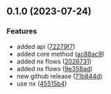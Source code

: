 ## 0.1.0 (2023-07-24)


### Features

* added api ([72279f7](https://github.com/rudderlabs/rudder-sdk-android/commit/72279f722cbb7b7a587b4aaf381dd80f90782724))
* added core method ([ac88ac9](https://github.com/rudderlabs/rudder-sdk-android/commit/ac88ac9f7030d0bbb4010930488e6aff5b6a5928))
* added nx flows ([2026731](https://github.com/rudderlabs/rudder-sdk-android/commit/2026731c7231152d87ea5a6faa55674536495900))
* added nx flows ([9e358ad](https://github.com/rudderlabs/rudder-sdk-android/commit/9e358ad19ddcaec2306e6eb4c7e744cfee504b10))
* new github release ([71b844d](https://github.com/rudderlabs/rudder-sdk-android/commit/71b844d8a72a2f6d1a46aa94b744772c53ce1ce0))
* use nx ([45515b4](https://github.com/rudderlabs/rudder-sdk-android/commit/45515b427aafceb59d7b19c59ba1cf7fe3116da5))

